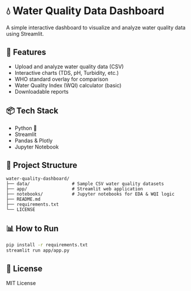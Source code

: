 # 💧 Water Quality Data Dashboard

A simple interactive dashboard to visualize and analyze water quality data using Streamlit.

## 🔧 Features
- Upload and analyze water quality data (CSV)
- Interactive charts (TDS, pH, Turbidity, etc.)
- WHO standard overlay for comparison
- Water Quality Index (WQI) calculator (basic)
- Downloadable reports

## 📦 Tech Stack
- Python 🐍
- Streamlit
- Pandas & Plotly
- Jupyter Notebook

## 📁 Project Structure
```
water-quality-dashboard/
├── data/                # Sample CSV water quality datasets
├── app/                 # Streamlit web application
├── notebooks/           # Jupyter notebooks for EDA & WQI logic
├── README.md
├── requirements.txt
└── LICENSE
```

## 📊 How to Run
```bash
pip install -r requirements.txt
streamlit run app/app.py
```

## 📄 License
MIT License
